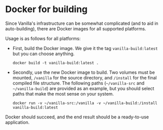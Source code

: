 # Docker for building

Since Vanilla's infrastructure can be somewhat complicated (and to aid in auto-building), there are Docker images for all supported platforms.

Usage is as follows for all platforms:

- First, build the Docker image. We give it the tag `vanilla-build:latest` but you can choose anything.

  ```
  docker build -t vanilla-build:latest .
  ```

- Secondly, use the new Docker image to build. Two volumes must be mounted, `/vanilla` for the source directory, and `/install` for the final compiled file structure. The following paths (`~/vanilla-src` and `~/vanilla-build`) are provided as an example, but you should select paths that make the most sense on your system.

  ```
  docker run -v ~/vanilla-src:/vanilla -v ~/vanilla-build:/install vanilla-build:latest
  ```

Docker should succeed, and the end result should be a ready-to-use application.